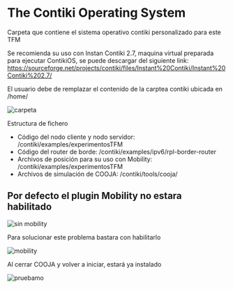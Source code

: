 The Contiki Operating System
============================

Carpeta que contiene el sistema operativo contiki personalizado para este TFM

Se recomienda su uso con Instan Contiki 2.7, maquina virtual preparada para ejecutar ContikiOS, se puede descargar del siguiente link: https://sourceforge.net/projects/contiki/files/Instant%20Contiki/Instant%20Contiki%202.7/

El usuario debe de remplazar el contenido de la carptea contiki ubicada en /home/

![carpeta](https://drive.google.com/uc?export=view&id=15d6hNfyCEmNimF066bhgSedj2lgiJ8mX)

Estructura de fichero

* Código del nodo cliente y nodo servidor: /contiki/examples/experimentosTFM
* Código del router de borde: /contiki/examples/ipv6/rpl-border-router
* Archivos de posición para su uso con Mobility: /contiki/examples/experimentosTFM
* Archivos de simulación de COOJA:  /contiki/tools/cooja/

## Por defecto el plugin Mobility no estara habilitado

![sin mobility](https://drive.google.com/uc?export=view&id=15fIZKkE-3T69AHYXDg2DE0h682nBg_st)

Para solucionar este problema bastara con habilitarlo

![mobility](https://drive.google.com/uc?export=view&id=15mMxrkSxNaDDNkMjlicgC27936Kbq_hm)

Al cerrar COOJA y volver a iniciar, estará ya instalado

![pruebamo](https://drive.google.com/uc?export=view&id=15sNjNteglSCHVgo5ibyg4_yuI2vrxMIg)
